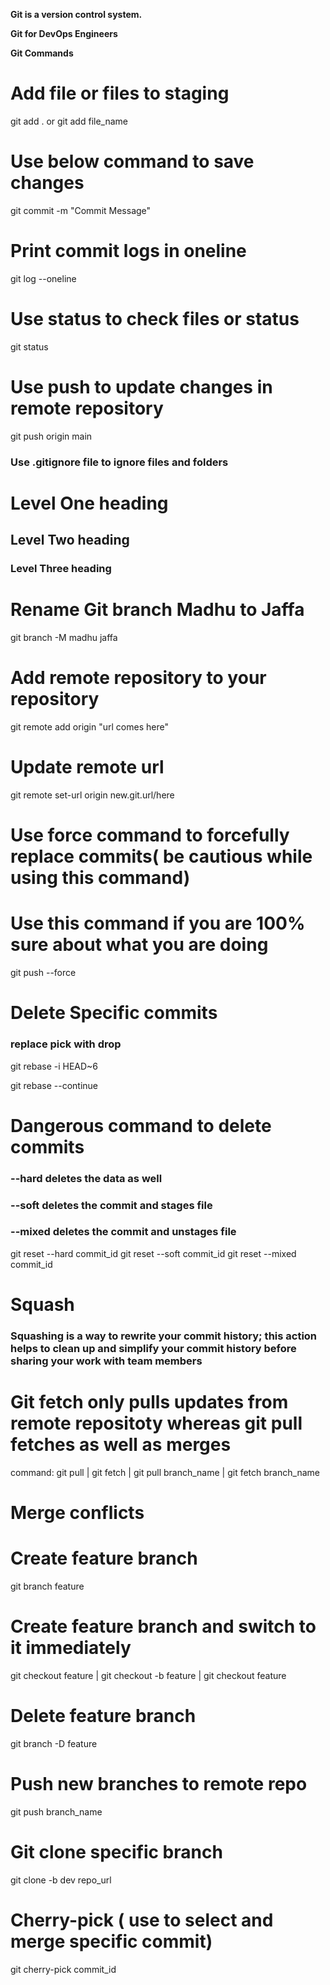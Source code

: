 **Git is a version control system.**

**Git for DevOps Engineers**

**Git Commands**

# Add file or files to staging

git add . or git add file_name
# Use below command to save changes 
git commit -m "Commit Message"

# Print commit logs in oneline
git log --oneline

# Use status to check files or status
git status
# Use push to update changes in remote repository
git push origin main

### Use .gitignore file to ignore files and folders

# Level One heading
## Level Two heading
### Level Three heading

# Rename Git branch Madhu to Jaffa
git branch -M madhu jaffa


# Add remote repository to your repository

git remote add origin "url comes here"

# Update remote url 

git remote set-url origin new.git.url/here

# Use force command to forcefully replace commits( be cautious while using this command)
# Use this command if you are 100% sure about what you are doing

git push --force



# Delete Specific commits 
### replace pick with drop
git rebase -i HEAD~6

git rebase --continue

# Dangerous command to delete commits

### --hard deletes the data as well
### --soft deletes the commit and stages file
### --mixed deletes the commit and unstages file 
git reset --hard commit_id
git reset --soft commit_id
git reset --mixed commit_id


# Squash
### Squashing is a way to rewrite your commit history; this action helps to clean up and simplify your commit history before sharing your work with team members

# Git fetch only pulls updates from remote repositoty whereas git pull fetches as well as merges

command: git pull | git fetch | git pull branch_name | git fetch branch_name

# Merge conflicts

# Create feature branch

 git branch feature 

# Create feature branch and switch to it immediately

git checkout feature | git checkout -b feature | git checkout feature

# Delete feature branch

git branch -D feature

# Push new branches to remote repo

git push branch_name

# Git clone specific branch

git clone -b dev repo_url

# Cherry-pick ( use to select and merge specific commit)

git cherry-pick commit_id
